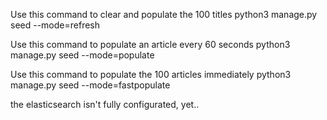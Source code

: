 Use this command to clear and populate the 100 titles
python3 manage.py seed --mode=refresh

Use this command to populate an article every 60 seconds
python3 manage.py seed --mode=populate

Use this command to populate the 100 articles immediately
python3 manage.py seed --mode=fastpopulate

the elasticsearch isn't fully configurated, yet..
